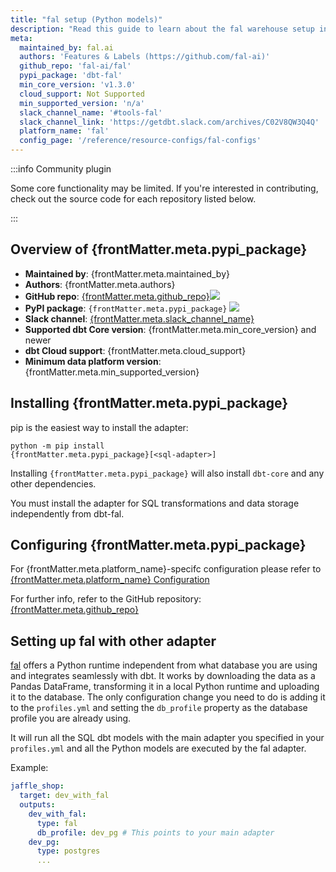 ```yaml
---
title: "fal setup (Python models)"
description: "Read this guide to learn about the fal warehouse setup in dbt."
meta:
  maintained_by: fal.ai
  authors: 'Features & Labels (https://github.com/fal-ai)'
  github_repo: 'fal-ai/fal'
  pypi_package: 'dbt-fal'
  min_core_version: 'v1.3.0'
  cloud_support: Not Supported
  min_supported_version: 'n/a'
  slack_channel_name: '#tools-fal'
  slack_channel_link: 'https://getdbt.slack.com/archives/C02V8QW3Q4Q'
  platform_name: 'fal'
  config_page: '/reference/resource-configs/fal-configs'
---
```


:::info Community plugin

Some core functionality may be limited. If you're interested in contributing, check out the source code for each repository listed below.

:::

<h2> Overview of {frontMatter.meta.pypi_package} </h2>

<ul>
    <li><strong>Maintained by</strong>: {frontMatter.meta.maintained_by}</li>
    <li><strong>Authors</strong>: {frontMatter.meta.authors}</li>
    <li><strong>GitHub repo</strong>: <a href={`https://github.com/${frontMatter.meta.github_repo}`}>{frontMatter.meta.github_repo}</a><a href={`https://github.com/${frontMatter.meta.github_repo}`}><img src={`https://img.shields.io/github/stars/${frontMatter.meta.github_repo}?style=for-the-badge`}/></a></li>
    <li><strong>PyPI package</strong>: <code>{frontMatter.meta.pypi_package}</code> <a href={`https://badge.fury.io/py/${frontMatter.meta.pypi_package}`}><img src={`https://badge.fury.io/py/${frontMatter.meta.pypi_package}.svg`}/></a></li>
    <li><strong>Slack channel</strong>: <a href={frontMatter.meta.slack_channel_link}>{frontMatter.meta.slack_channel_name}</a></li>
    <li><strong>Supported dbt Core version</strong>: {frontMatter.meta.min_core_version} and newer</li>
    <li><strong>dbt Cloud support</strong>: {frontMatter.meta.cloud_support}</li>
    <li><strong>Minimum data platform version</strong>: {frontMatter.meta.min_supported_version}</li>
    </ul>


<h2> Installing {frontMatter.meta.pypi_package} </h2>

pip is the easiest way to install the adapter:

<code>python -m pip install {frontMatter.meta.pypi_package}[&lt;sql-adapter&gt;]</code>

<p>Installing <code>{frontMatter.meta.pypi_package}</code> will also install <code>dbt-core</code> and any other dependencies.</p>

<p>You must install the adapter for SQL transformations and data storage independently from dbt-fal.</p>

<h2> Configuring {frontMatter.meta.pypi_package} </h2>

<p>For {frontMatter.meta.platform_name}-specifc configuration please refer to <a href={frontMatter.meta.config_page}>{frontMatter.meta.platform_name} Configuration</a> </p>

<p>For further info, refer to the GitHub repository: <a href={`https://github.com/${frontMatter.meta.github_repo}`}>{frontMatter.meta.github_repo}</a></p>


## Setting up fal with other adapter

[fal](http://github.com/fal-ai/fal) offers a Python runtime independent from what database you are using and integrates seamlessly with dbt. It works by downloading the data as a Pandas DataFrame, transforming it in a local Python runtime and uploading it to the database. The only configuration change you need to do is adding it to the `profiles.yml` and setting the `db_profile` property as the database profile you are already using.

It will run all the SQL dbt models with the main adapter you specified in your `profiles.yml` and all the Python models are executed by the fal adapter.

Example:

<File name='profiles.yml'>

```yaml
jaffle_shop:
  target: dev_with_fal
  outputs:
    dev_with_fal:
      type: fal
      db_profile: dev_pg # This points to your main adapter
    dev_pg:
      type: postgres
      ...
```

</File>
